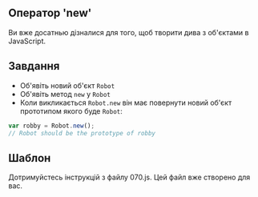 Оператор 'new'
------------

Ви вже досатнью дізналися для того, щоб творити дива з об'єктами в JavaScript.

Завдання
---------

- Об'явіть новий об'єкт `Robot`
- Об'явіть метод `new` у `Robot`
- Коли викликається `Robot.new` він має повернути новий об'єкт прототипом якого буде `Robot`:

```js
var robby = Robot.new();
// Robot should be the prototype of robby
```

Шаблон
-----------

Дотримуйстесь інструкцій з файлу 070.js. 
Цей файл вже створено для вас.
